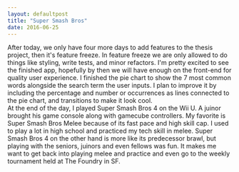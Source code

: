 ```yaml
---
layout: defaultpost
title: "Super Smash Bros"
date: 2016-06-25
---
```


After today, we only have four more days to add features to the thesis project, then it's feature freeze. In feature freeze we are only allowed to do things like styling, write tests, and minor refactors. I'm pretty excited to see the finished app, hopefully by then we will have enough on the front-end for quality user experience. I finished the pie chart to show the 7 most common words alongside the search term the user inputs. I plan to improve it by including the percentage and number or occurrences as lines connected to the pie chart, and transitions to make it look cool.<br />
At the end of the day, I played Super Smash Bros 4 on the Wii U. A juinor brought his game console along with gamecube controllers. My favorite is Super Smash Bros Melee because of its fast pace and high skill cap. I used to play a lot in high school and practiced my tech skill in melee. Super Smash Bros 4 on the other hand is more like its predecessor brawl, but playing with the seniors, juinors and even fellows was fun. It makes me want to get back into playing melee and practice and even go to the weekly tournament held at The Foundry in SF.